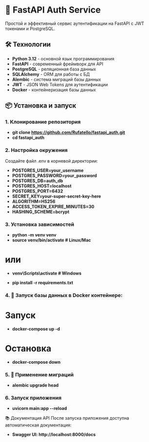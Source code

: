 # 🚀 FastAPI Auth Service

Простой и эффективный сервис аутентификации на FastAPI с JWT токенами и PostgreSQL.

## 🛠 Технологии

- **Python 3.12** - основной язык программирования
- **FastAPI** - современный фреймворк для API
- **PostgreSQL** - реляционная база данных
- **SQLAlchemy** - ORM для работы с БД
- **Alembic** - система миграций базы данных
- **JWT** - JSON Web Tokens для аутентификации
- **Docker** - контейнеризация базы данных


## 📦 Установка и запуск
### 1. Клонирование репозитория

- **git clone https://github.com/Rufatello/fastapi_auth.git**
- **cd fastapi_auth**

### 2. Настройка окружения

Создайте файл .env в корневой директории:
- **POSTGRES_USER=your_username**
- **POSTGRES_PASSWORD=your_password**
- **POSTGRES_DB=auth_db**
- **POSTGRES_HOST=localhost**
- **POSTGRES_PORT=6432**
- **SECRET_KEY=your-super-secret-key-here**
- **ALGORITHM=HS256**
- **ACCESS_TOKEN_EXPIRE_MINUTES=30**
- **HASHING_SCHEME=bcrypt**

### 3. Установка зависимостей

- **python -m venv venv**
- **source venv/bin/activate  # Linux/Mac**
# или
- **venv\Scripts\activate     # Windows**

- **pip install -r requirements.txt**

### 4. 🐳 Запуск базы данных в Docker контейнере:

# Запуск
- **docker-compose up -d**

# Остановка
- **docker-compose down**

### 5. 🔧 Применение миграций

- **alembic upgrade head**

### 6. Запуск приложения

- **uvicorn main:app --reload**

📚 Документация API
После запуска приложения доступна автоматическая документация:

- **Swagger UI: http://localhost:8000/docs**
